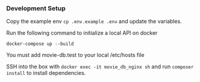 ### Development Setup
Copy the example env `cp .env.example .env` and update the variables.

Run the following command to initialize a local API on docker
```
docker-compose up --build
```

You must add movie-db.test to your local /etc/hosts file

SSH into the box with `docker exec -it movie_db_nginx sh` and run `composer install` to install dependencies.
